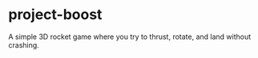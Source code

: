 # project-boost

A simple 3D rocket game where you try to thrust, rotate, and land without crashing.
